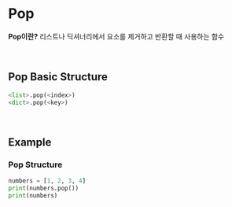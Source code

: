 # Pop
**Pop이란?**
리스트나 딕셔너리에서 요소를 제거하고 반환할 때 사용하는 함수

<br>

## Pop Basic Structure
```python
<list>.pop(<index>)
<dict>.pop(<key>)
```

<br>

## Example
### Pop Structure
```python
numbers = [1, 2, 3, 4]  
print(numbers.pop())
print(numbers)
```